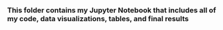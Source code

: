 ### This folder contains my Jupyter Notebook that includes all of my code, data visualizations, tables, and final results
